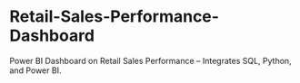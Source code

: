 # Retail-Sales-Performance-Dashboard
Power BI Dashboard on Retail Sales Performance – Integrates SQL, Python, and Power BI.
